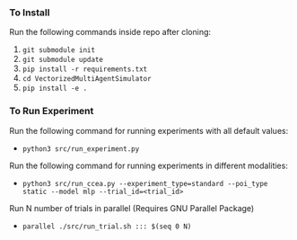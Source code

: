 ### To Install

Run the following commands inside repo after cloning:
1. `git submodule init`
2. `git submodule update`
3. `pip install -r requirements.txt`
4. `cd VectorizedMultiAgentSimulator`
5. `pip install -e .`


### To Run Experiment

Run the following command for running experiments with all default values:
- `python3 src/run_experiment.py`

Run the following command for running experiments in different modalities:

- `python3 src/run_ccea.py --experiment_type=standard --poi_type static --model mlp --trial_id=<trial_id>`

Run N number of trials in parallel (Requires GNU Parallel Package)

- `parallel ./src/run_trial.sh ::: $(seq 0 N)`



